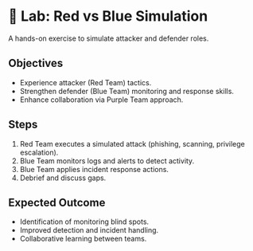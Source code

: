 # 🧪 Lab: Red vs Blue Simulation

A hands-on exercise to simulate attacker and defender roles.

## Objectives
- Experience attacker (Red Team) tactics.  
- Strengthen defender (Blue Team) monitoring and response skills.  
- Enhance collaboration via Purple Team approach.  

## Steps
1. Red Team executes a simulated attack (phishing, scanning, privilege escalation).  
2. Blue Team monitors logs and alerts to detect activity.  
3. Blue Team applies incident response actions.  
4. Debrief and discuss gaps.  

## Expected Outcome
- Identification of monitoring blind spots.  
- Improved detection and incident handling.  
- Collaborative learning between teams.  
